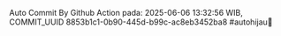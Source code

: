 Auto Commit By Github Action pada: 2025-06-06 13:32:56 WIB, COMMIT_UUID 8853b1c1-0b90-445d-b99c-ac8eb3452ba8 #autohijau🗿
